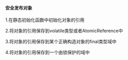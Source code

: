 #### 安全发布对象
1.在静态初始化函数中初始化对象的引用

2.将对象的引用保存到volatile类型或者AtomicReference中

3.将对象的引用保存到某个正确构造对象的final类型域中

4.将对象的引用保存到一个由锁保护的域中

